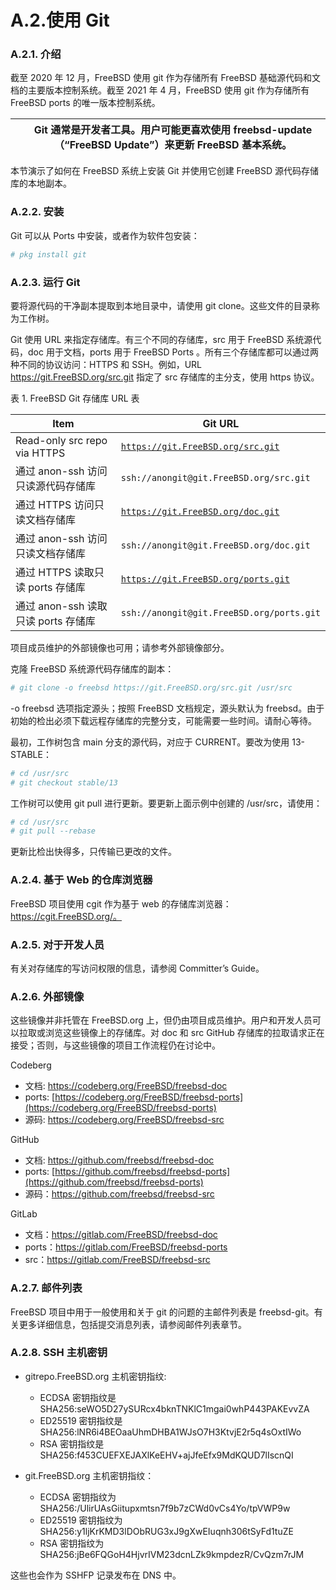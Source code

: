 # A.2.使用 Git

### A.2.1. 介绍

截至 2020 年 12 月，FreeBSD 使用 git 作为存储所有 FreeBSD 基础源代码和文档的主要版本控制系统。截至 2021 年 4 月，FreeBSD 使用 git 作为存储所有 FreeBSD ports 的唯一版本控制系统。

|  | Git 通常是开发者工具。用户可能更喜欢使用 freebsd-update （“FreeBSD Update”）来更新 FreeBSD 基本系统。|
| -- | --------------------------------------------------------------------------------------------------------- |

本节演示了如何在 FreeBSD 系统上安装 Git 并使用它创建 FreeBSD 源代码存储库的本地副本。

### A.2.2. 安装

Git 可以从 Ports 中安装，或者作为软件包安装：

```sh
# pkg install git
```

### A.2.3. 运行 Git

要将源代码的干净副本提取到本地目录中，请使用 git clone。这些文件的目录称为工作树。

Git 使用 URL 来指定存储库。有三个不同的存储库，src 用于 FreeBSD 系统源代码，doc 用于文档，ports 用于 FreeBSD Ports 。所有三个存储库都可以通过两种不同的协议访问：HTTPS 和 SSH。例如，URL <https://git.FreeBSD.org/src.git> 指定了 src 存储库的主分支，使用 https 协议。

表 1. FreeBSD Git 存储库 URL 表

| Item                                | Git URL |
| ------------------------------------- | --------- |
| Read-only src repo via HTTPS        | [`https://git.FreeBSD.org/src.git`](https://git.freebsd.org/src.git)        |
| 通过 anon-ssh 访问只读源代码存储库  | `ssh://anongit@git.FreeBSD.org/src.git`        |
| 通过 HTTPS 访问只读文档存储库       | [`https://git.FreeBSD.org/doc.git`](https://git.freebsd.org/doc.git)        |
| 通过 anon-ssh 访问只读文档存储库    | `ssh://anongit@git.FreeBSD.org/doc.git`        |
| 通过 HTTPS 读取只读 ports 存储库    | [`https://git.FreeBSD.org/ports.git`](https://git.freebsd.org/ports.git)        |
| 通过 anon-ssh 读取只读 ports 存储库 | `ssh://anongit@git.FreeBSD.org/ports.git`        |

项目成员维护的外部镜像也可用；请参考外部镜像部分。

克隆 FreeBSD 系统源代码存储库的副本：

```sh
# git clone -o freebsd https://git.FreeBSD.org/src.git /usr/src
```

-o freebsd 选项指定源头；按照 FreeBSD 文档规定，源头默认为 freebsd。由于初始的检出必须下载远程存储库的完整分支，可能需要一些时间。请耐心等待。

最初，工作树包含 main 分支的源代码，对应于 CURRENT。要改为使用 13-STABLE：

```sh
# cd /usr/src
# git checkout stable/13
```

工作树可以使用 git pull 进行更新。要更新上面示例中创建的 /usr/src，请使用：

```sh
# cd /usr/src
# git pull --rebase
```

更新比检出快得多，只传输已更改的文件。

### A.2.4. 基于 Web 的仓库浏览器

FreeBSD 项目使用 cgit 作为基于 web 的存储库浏览器：<https://cgit.FreeBSD.org/。>

### A.2.5. 对于开发人员

有关对存储库的写访问权限的信息，请参阅 Committer’s Guide。

### A.2.6. 外部镜像

这些镜像并非托管在 FreeBSD.org 上，但仍由项目成员维护。用户和开发人员可以拉取或浏览这些镜像上的存储库。对 doc 和 src GitHub 存储库的拉取请求正在接受；否则，与这些镜像的项目工作流程仍在讨论中。

Codeberg

* 文档: <https://codeberg.org/FreeBSD/freebsd-doc>
* ports: [https://codeberg.org/FreeBSD/freebsd-ports](https://codeberg.org/FreeBSD/freebsd-ports)
* 源码: <https://codeberg.org/FreeBSD/freebsd-src>

GitHub

* 文档: <https://github.com/freebsd/freebsd-doc>
* ports: [https://github.com/freebsd/freebsd-ports](https://github.com/freebsd/freebsd-ports)
* 源码：<https://github.com/freebsd/freebsd-src>

GitLab

* 文档：<https://gitlab.com/FreeBSD/freebsd-doc>
* ports：<https://gitlab.com/FreeBSD/freebsd-ports>
* src：<https://gitlab.com/FreeBSD/freebsd-src>

### A.2.7. 邮件列表

FreeBSD 项目中用于一般使用和关于 git 的问题的主邮件列表是 freebsd-git。有关更多详细信息，包括提交消息列表，请参阅邮件列表章节。

### A.2.8. SSH 主机密钥

* gitrepo.FreeBSD.org 主机密钥指纹:

  * ECDSA 密钥指纹是 SHA256:seWO5D27ySURcx4bknTNKlC1mgai0whP443PAKEvvZA
  * ED25519 密钥指纹是 SHA256:lNR6i4BEOaaUhmDHBA1WJsO7H3KtvjE2r5q4sOxtIWo
  * RSA 密钥指纹是 SHA256:f453CUEFXEJAXlKeEHV+ajJfeEfx9MdKQUD7lIscnQI
* git.FreeBSD.org 主机密钥指纹：

  * ECDSA 密钥指纹为 SHA256:/UlirUAsGiitupxmtsn7f9b7zCWd0vCs4Yo/tpVWP9w
  * ED25519 密钥指纹为 SHA256:y1ljKrKMD3lDObRUG3xJ9gXwEIuqnh306tSyFd1tuZE
  * RSA 密钥指纹为 SHA256:jBe6FQGoH4HjvrIVM23dcnLZk9kmpdezR/CvQzm7rJM

这些也会作为 SSHFP 记录发布在 DNS 中。
